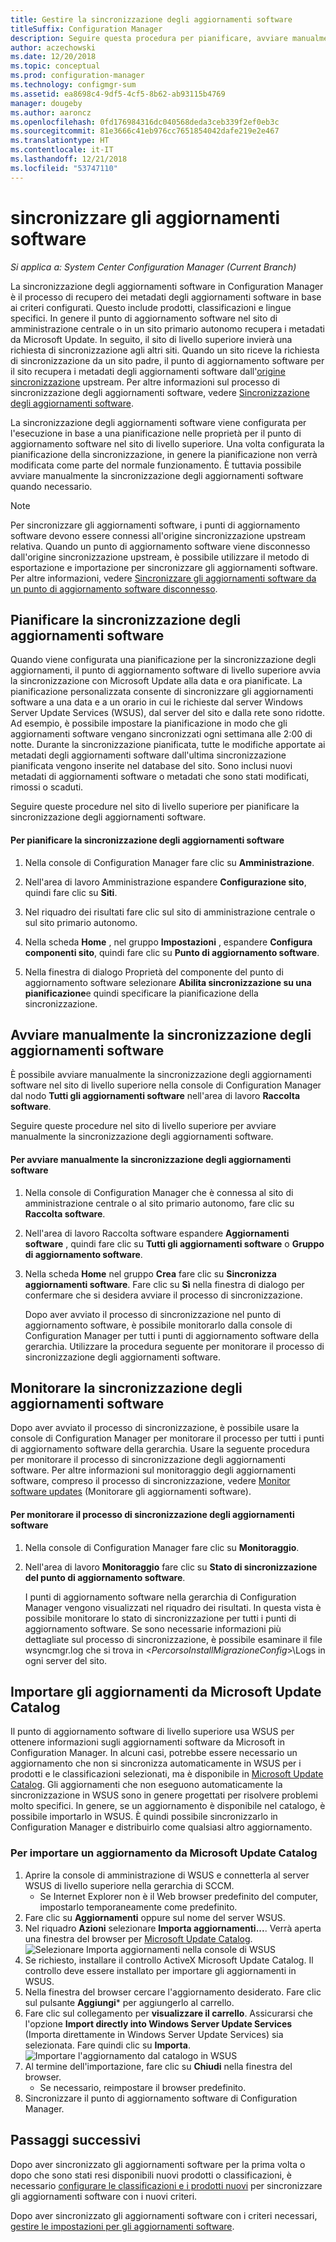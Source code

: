 ```yaml
---
title: Gestire la sincronizzazione degli aggiornamenti software
titleSuffix: Configuration Manager
description: Seguire questa procedura per pianificare, avviare manualmente e monitorare la sincronizzazione degli aggiornamenti software.
author: aczechowski
ms.date: 12/20/2018
ms.topic: conceptual
ms.prod: configuration-manager
ms.technology: configmgr-sum
ms.assetid: ea8698c4-9df5-4cf5-8b62-ab93115b4769
manager: dougeby
ms.author: aaroncz
ms.openlocfilehash: 0fd176984316dc040568deda3ceb339f2ef0eb3c
ms.sourcegitcommit: 81e3666c41eb976cc7651854042dafe219e2e467
ms.translationtype: HT
ms.contentlocale: it-IT
ms.lasthandoff: 12/21/2018
ms.locfileid: "53747110"
---
```

#  <a name="BKMK_SUMSync"></a> sincronizzare gli aggiornamenti software

*Si applica a: System Center Configuration Manager (Current Branch)*

 La sincronizzazione degli aggiornamenti software in Configuration Manager è il processo di recupero dei metadati degli aggiornamenti software in base ai criteri configurati. Questo include prodotti, classificazioni e lingue specifici. In genere il punto di aggiornamento software nel sito di amministrazione centrale o in un sito primario autonomo recupera i metadati da Microsoft Update. In seguito, il sito di livello superiore invierà una richiesta di sincronizzazione agli altri siti. Quando un sito riceve la richiesta di sincronizzazione da un sito padre, il punto di aggiornamento software per il sito recupera i metadati degli aggiornamenti software dall'[origine sincronizzazione](../plan-design/plan-for-software-updates.md#BKMK_SyncSource) upstream. Per altre informazioni sul processo di sincronizzazione degli aggiornamenti software, vedere [Sincronizzazione degli aggiornamenti software](../understand/software-updates-introduction.md#BKMK_Synchronization).

La sincronizzazione degli aggiornamenti software viene configurata per l'esecuzione in base a una pianificazione nelle proprietà per il punto di aggiornamento software nel sito di livello superiore. Una volta configurata la pianificazione della sincronizzazione, in genere la pianificazione non verrà modificata come parte del normale funzionamento. È tuttavia possibile avviare manualmente la sincronizzazione degli aggiornamenti software quando necessario.

  > [!NOTE]  
  >  Per sincronizzare gli aggiornamenti software, i punti di aggiornamento software devono essere connessi all'origine sincronizzazione upstream relativa. Quando un punto di aggiornamento software viene disconnesso dall'origine sincronizzazione upstream, è possibile utilizzare il metodo di esportazione e importazione per sincronizzare gli aggiornamenti software. Per altre informazioni, vedere [Sincronizzare gli aggiornamenti software da un punto di aggiornamento software disconnesso](synchronize-software-updates-disconnected.md).  

## <a name="schedule-software-updates-synchronization"></a>Pianificare la sincronizzazione degli aggiornamenti software
Quando viene configurata una pianificazione per la sincronizzazione degli aggiornamenti, il punto di aggiornamento software di livello superiore avvia la sincronizzazione con Microsoft Update alla data e ora pianificate. La pianificazione personalizzata consente di sincronizzare gli aggiornamenti software a una data e a un orario in cui le richieste dal server Windows Server Update Services (WSUS), dal server del sito e dalla rete sono ridotte. Ad esempio, è possibile impostare la pianificazione in modo che gli aggiornamenti software vengano sincronizzati ogni settimana alle 2:00 di notte. Durante la sincronizzazione pianificata, tutte le modifiche apportate ai metadati degli aggiornamenti software dall'ultima sincronizzazione pianificata vengono inserite nel database del sito. Sono inclusi nuovi metadati di aggiornamenti software o metadati che sono stati modificati, rimossi o scaduti.

Seguire queste procedure nel sito di livello superiore per pianificare la sincronizzazione degli aggiornamenti software.  

#### <a name="to-schedule-software-updates-synchronization"></a>Per pianificare la sincronizzazione degli aggiornamenti software  

  1.  Nella console di Configuration Manager fare clic su **Amministrazione**.  

  2.  Nell'area di lavoro Amministrazione espandere **Configurazione sito**, quindi fare clic su **Siti**.  

  3.  Nel riquadro dei risultati fare clic sul sito di amministrazione centrale o sul sito primario autonomo.  

  4.  Nella scheda **Home** , nel gruppo **Impostazioni** , espandere **Configura componenti sito**, quindi fare clic su **Punto di aggiornamento software**.  

  5.  Nella finestra di dialogo Proprietà del componente del punto di aggiornamento software selezionare **Abilita sincronizzazione su una pianificazione**e quindi specificare la pianificazione della sincronizzazione.  

## <a name="manually-start-software-updates-synchronization"></a>Avviare manualmente la sincronizzazione degli aggiornamenti software
È possibile avviare manualmente la sincronizzazione degli aggiornamenti software nel sito di livello superiore nella console di Configuration Manager dal nodo **Tutti gli aggiornamenti software** nell'area di lavoro **Raccolta software**.  

Seguire queste procedure nel sito di livello superiore per avviare manualmente la sincronizzazione degli aggiornamenti software.  

#### <a name="to-manually-start-software-updates-synchronization"></a>Per avviare manualmente la sincronizzazione degli aggiornamenti software  

1. Nella console di Configuration Manager che è connessa al sito di amministrazione centrale o al sito primario autonomo, fare clic su **Raccolta software**.  

2. Nell'area di lavoro Raccolta software espandere **Aggiornamenti software** , quindi fare clic su **Tutti gli aggiornamenti software** o **Gruppo di aggiornamento software**.  

3. Nella scheda **Home** nel gruppo **Crea** fare clic su **Sincronizza aggiornamenti software**. Fare clic su **Sì** nella finestra di dialogo per confermare che si desidera avviare il processo di sincronizzazione.  

   Dopo aver avviato il processo di sincronizzazione nel punto di aggiornamento software, è possibile monitorarlo dalla console di Configuration Manager per tutti i punti di aggiornamento software della gerarchia. Utilizzare la procedura seguente per monitorare il processo di sincronizzazione degli aggiornamenti software.  


## <a name="monitor-software-updates-synchronization"></a>Monitorare la sincronizzazione degli aggiornamenti software
Dopo aver avviato il processo di sincronizzazione, è possibile usare la console di Configuration Manager per monitorare il processo per tutti i punti di aggiornamento software della gerarchia. Usare la seguente procedura per monitorare il processo di sincronizzazione degli aggiornamenti software. Per altre informazioni sul monitoraggio degli aggiornamenti software, compreso il processo di sincronizzazione, vedere [Monitor software updates](../deploy-use/monitor-software-updates.md) (Monitorare gli aggiornamenti software).

#### <a name="to-monitor-the-software-updates-synchronization-process"></a>Per monitorare il processo di sincronizzazione degli aggiornamenti software  

1. Nella console di Configuration Manager fare clic su **Monitoraggio**.  

2. Nell'area di lavoro **Monitoraggio** fare clic su **Stato di sincronizzazione del punto di aggiornamento software**.  

   I punti di aggiornamento software nella gerarchia di Configuration Manager vengono visualizzati nel riquadro dei risultati. In questa vista è possibile monitorare lo stato di sincronizzazione per tutti i punti di aggiornamento software. Se sono necessarie informazioni più dettagliate sul processo di sincronizzazione, è possibile esaminare il file wsyncmgr.log che si trova in <*PercorsoInstallMigrazioneConfig*>\Logs in ogni server del sito.  

## <a name="import-updates-from-the-microsoft-update-catalog"></a>Importare gli aggiornamenti da Microsoft Update Catalog

Il punto di aggiornamento software di livello superiore usa WSUS per ottenere informazioni sugli aggiornamenti software da Microsoft in Configuration Manager. In alcuni casi, potrebbe essere necessario un aggiornamento che non si sincronizza automaticamente in WSUS per i prodotti e le classificazioni selezionati, ma è disponibile in [Microsoft Update Catalog](https://catalog.update.microsoft.com). Gli aggiornamenti che non eseguono automaticamente la sincronizzazione in WSUS sono in genere progettati per risolvere problemi molto specifici. In genere, se un aggiornamento è disponibile nel catalogo, è possibile importarlo in WSUS. È quindi possibile sincronizzarlo in Configuration Manager e distribuirlo come qualsiasi altro aggiornamento.

### <a name="to-import-an-update-from-the-microsoft-update-catalog"></a>Per importare un aggiornamento da Microsoft Update Catalog

1. Aprire la console di amministrazione di WSUS e connetterla al server WSUS di livello superiore nella gerarchia di SCCM. 
   - Se Internet Explorer non è il Web browser predefinito del computer, impostarlo temporaneamente come predefinito.
2. Fare clic su **Aggiornamenti** oppure sul nome del server WSUS. 
3. Nel riquadro **Azioni** selezionare **Importa aggiornamenti...**. Verrà aperta una finestra del browser per [Microsoft Update Catalog](https://catalog.update.microsoft.com).
   ![Selezionare Importa aggiornamenti nella console di WSUS](media/wsus-console-import-updates.png)
4. Se richiesto, installare il controllo ActiveX Microsoft Update Catalog. Il controllo deve essere installato per importare gli aggiornamenti in WSUS. 
5. Nella finestra del browser cercare l'aggiornamento desiderato. Fare clic sul pulsante **Aggiungi*** per aggiungerlo al carrello.
6. Fare clic sul collegamento per **visualizzare il carrello**. Assicurarsi che l'opzione **Import directly into Windows Server Update Services** (Importa direttamente in Windows Server Update Services) sia selezionata. Fare quindi clic su **Importa**.
    ![Importare l'aggiornamento dal catalogo in WSUS](./media/import-catalog-update-into-wsus.png)
7. Al termine dell'importazione, fare clic su **Chiudi** nella finestra del browser.
     - Se necessario, reimpostare il browser predefinito.
8. Sincronizzare il punto di aggiornamento software di Configuration Manager.


## <a name="next-steps"></a>Passaggi successivi
Dopo aver sincronizzato gli aggiornamenti software per la prima volta o dopo che sono stati resi disponibili nuovi prodotti o classificazioni, è necessario [configurare le classificazioni e i prodotti nuovi](configure-classifications-and-products.md) per sincronizzare gli aggiornamenti software con i nuovi criteri.

Dopo aver sincronizzato gli aggiornamenti software con i criteri necessari, [gestire le impostazioni per gli aggiornamenti software](manage-settings-for-software-updates.md).  
